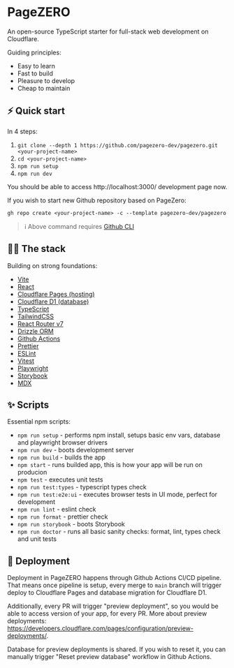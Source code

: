# PageZERO

An open-source TypeScript starter for full-stack web development on Cloudflare.

Guiding principles:

- Easy to learn
- Fast to build
- Pleasure to develop
- Cheap to maintain

## ⚡️ Quick start

In 4 steps:

1. `git clone --depth 1 https://github.com/pagezero-dev/pagezero.git <your-project-name>`
1. `cd <your-project-name>`
1. `npm run setup`
1. `npm run dev`

You should be able to access http://localhost:3000/ development page now.

If you wish to start new Github repository based on PageZero:

```
gh repo create <your-project-name> -c --template pagezero-dev/pagezero
```

> ℹ️ Above command requires [Github CLI](https://cli.github.com/)

## 🧑‍💻 The stack

Building on strong foundations:

- [Vite](https://vite.dev/)
- [React](https://react.dev/)
- [Cloudflare Pages (hosting)](https://pages.cloudflare.com/)
- [Cloudflare D1 (database)](https://www.cloudflare.com/en-au/developer-platform/products/d1/)
- [TypeScript](https://www.typescriptlang.org/)
- [TailwindCSS](https://tailwindcss.com/)
- [React Router v7](https://reactrouter.com/)
- [Drizzle ORM](https://orm.drizzle.team/)
- [Github Actions](https://github.com/features/actions)
- [Prettier](https://prettier.io/)
- [ESLint](https://eslint.org/)
- [Vitest](https://vitest.dev/)
- [Playwright](https://playwright.dev/)
- [Storybook](https://storybook.js.org/)
- [MDX](https://mdxjs.com/)

## ✨ Scripts

Essential npm scripts:

- `npm run setup` - performs npm install, setups basic env vars, database and playwright browser drivers
- `npm run dev` - boots development server
- `npm run build` - builds the app
- `npm start` - runs builded app, this is how your app will be run on producion
- `npm test` - executes unit tests
- `npm run test:types` - typescript types check
- `npm run test:e2e:ui` - executes browser tests in UI mode, perfect for development
- `npm run lint` - eslint check
- `npm run format` - prettier check
- `npm run storybook` - boots Storybook
- `npm run doctor` - runs all basic sanity checks: format, lint, types check and unit tests

## 🚀 Deployment

Deployment in PageZERO happens through Github Actions CI/CD pipeline. That means once pipeline is setup,
every merge to `main` branch will trigger deploy to Cloudflare Pages and database migration for Cloudflare D1.

Additionally, every PR will trigger "preview deployment", so you would be able to access version of your app, for every PR. More about preview deployments: https://developers.cloudflare.com/pages/configuration/preview-deployments/.

Database for preview deployments is shared. If you wish to reset it, you can manually trigger "Reset preview database" workflow in Github Actions.
